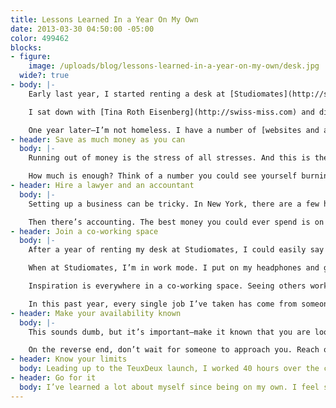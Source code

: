 ```yaml
---
title: Lessons Learned In a Year On My Own
date: 2013-03-30 04:50:00 -05:00
color: 499462
blocks:
- figure:
    image: /uploads/blog/lessons-learned-in-a-year-on-my-own/desk.jpg
  wide?: true
- body: |-
    Early last year, I started renting a desk at [Studiomates](http://studiomates.com) while working remotely for Adobe. With the majority of mates either running their own companies or freelancing, I felt the itch to follow suit. This feeling has been with me ever since I first started working for someone else. I knew that one day it would be too much to bear.

    I sat down with [Tina Roth Eisenberg](http://swiss-miss.com) and discussed my dream of being on my own, as well as my nightmares of making the initial jump. (I start to make sense of the memories of everyone in the pool already, yelling for me to join, while I cautiously dip my toe in the water.) She asked me, “What is holding you back the most?” Hands-down, it was my fear of not having that initial project to get me off to a running start. Without this, I would never find a project. I would burn through all my savings and end up homeless. Now, I know this sounds dramatic, but when you’re going through this decision, those thoughts are a daily occurrence—even after making the decision. At that moment, she gave me [TeuxDeux](/work/teuxdeux).

    One year later—I’m not homeless. I have a number of [websites and apps](/work) under my belt, an immeasurable sense of freedom, and the experience of working alongside [some](http://artsy.net) [of](http://swiss-miss.com) [the](http://fictivekin.com) [very](http://jasonsantamaria.com) [people](http://oak.is) whose online exchanges once gave me *Bieber Fever*-like reactions. So, what did I learn?
- header: Save as much money as you can
  body: |-
    Running out of money is the stress of all stresses. And this is the last stress you want when trying to do good work. It hinders your creativity and forces you to make quick decisions. I left Adobe with a considerable amount of savings, which calmed my nerves to a certain extent, but even still, I had frequent panic attacks.

    How much is enough? Think of a number you could see yourself burning through, then double it. Once you’ve doubled that amount, triple it. There were countless expenses that came out of nowhere when starting Destroy Today LLC—the most memorable being the interim health insurance. I had a 3-month window to sign up for COBRA insurance while shopping for more affordable coverage. The idiot in me, who doesn’t read the fine print, decided to wait until the last minute to sign up, so I wouldn’t have to pay for those months. Little did I know COBRA is retroactive, so shortly after, I received $4000 bill from the past three months of coverage. That hurt.
- header: Hire a lawyer and an accountant
  body: |-
    Setting up a business can be tricky. In New York, there are a few hurdles to intentionally prevent just anyone from starting a business. Like, you must announce your business in two NYC publications, which ends up costing about $1500. Instead of handling this myself, I hired [Jerald](http://www.linkedin.com/in/jtenenbaum) to take care of it. Jerald is my lawyer. He takes care of all my client contracts. He also helped me choose the type of incorporation that was right for me. Since Jerald uses half of his office space as an incubator for startups, I know he understands my line of work.

    Then there’s accounting. The best money you could ever spend is on an accountant you can trust. [Warren](http://www.crycpas.com/index.html) handles my taxes and he’s been handling my dad’s for the past 30 years. I use [Xero](http://xero.com) to keep track of invoices and expenses, and every Sunday I balance the books for the previous week. Once a quarter, Warren looks at the numbers and we’re good to go. This confidence in my accounting brings incredible peace of mind come April.
- header: Join a co-working space
  body: |-
    After a year of renting my desk at Studiomates, I could easily say I will *never* go back to working at home. The benefits of a co-working space far outweigh the cost of rent or time to commute, and I’m almost certain I wouldn’t have made it on my own if it weren’t for Studiomates.

    When at Studiomates, I’m in work mode. I put on my headphones and go full speed ahead. My desk does *not* sit directly next to my comfortable bed, nor do my video games feed my procrastination. At the end of the day, I ride the subway home and my mental gears shift. I feel a sense of relaxation that only home can provide. This separation keeps me sane.

    Inspiration is everywhere in a co-working space. Seeing others work hard inspires me to work *harder*. Watching others ship amazing products makes me want to do nothing but the same. In my first month at Studiomates, we held a show & tell for everyone to introduce themselves and share what they were working on. My jaw dropped an inch with each presentation. By the end, you could taste the inspiration flowing through the room. People started approaching each other, asking questions and discussing ideas of their own.

    In this past year, every single job I’ve taken has come from someone in the studio or visiting the studio. Since (almost) everyone in the space is in the same field, it’s the perfect environment to find work as well as find people to work with. Some of the most common scenarios I see come from a designer needing a developer to build their design, a developer passing a job along because they have too much work, or a casual conversation about an idea turning into a collaboration. And this happens *all the time*.
- header: Make your availability known
  body: |-
    This sounds dumb, but it’s important—make it known that you are looking to take on more work. Early on, I missed out on several opportunities because people just assumed I was too busy for their project. It’s easy to imagine. In the weeks leading up to the TeuxDeux launch, I was heads-down, constantly stressing, and only talking about TeuxDeux. In their eyes, no way am I available for more work, but in reality, I’m planning the next few months post-launch. You can have a great network, but if they only see you working, everyone will just assume you’re booked.

    On the reverse end, don’t wait for someone to approach you. Reach out to those you want to work with. Send them a note saying you’re available and interested in working together. I sit next to the [Oak guys](http://oak.is) at Studiomates and for months, I watched them ship amazing products. One day, on a whim, I wrote a short email to [Skylar](http://twitter.com/sskylar) simply saying I’d love to work together. From there, I was able to lend a hand with [Dropmark](http://dropmark.com).
- header: Know your limits
  body: Leading up to the TeuxDeux launch, I worked 40 hours over the course of a weekend. I felt a constant pressure on my forehead and shots of pain in my chest. I definitely exceeded my limits and my body let me know it. Never work this hard. Ever. Whatever you’re working on is not worth the mental and physical pain. I learned how to tell myself that deadlines will come and go, and everything will be fine, regardless of whether we finish in time. My mom always says, “Tomorrow is another day.” Some nights, I need to say this to myself, but it helps when I do.
- header: Go for it
  body: I’ve learned a lot about myself since being on my own. I feel stronger and more independent than I’ve ever felt in my entire life—even if my internal voice is much louder and longer-winded than ever before. Every project is a challenge and provides a real sense of ownership. Each day ends with great excitement for the next. Is it for everyone? No, but if you have the itch, go for it.
---
```

